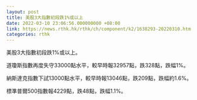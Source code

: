 ```yaml
---
layout: post
title: 美股3大指數初段跌1%或以上
date: 2022-03-10 23:06:56.000000000 +08:00
link: https://news.rthk.hk/rthk/ch/component/k2/1638293-20220310.htm
categories: rthk
---
```


美股3大指數初段跌1%或以上。

道瓊斯指數再度失守33000點水平，較早時報32957點，跌328點，跌幅1%。

納斯達克指數下試13000點水平，較早時報13046點，跌209點，跌幅約1.6%。

標準普爾500指數報4229點，跌48點，跌幅1.1%。
